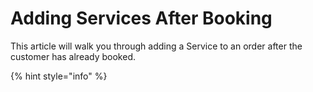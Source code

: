 # Adding Services After Booking

This article will walk you through adding a Service to an order after the customer has already booked.

{% hint style="info" %}

